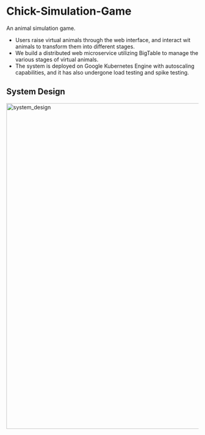 # Chick-Simulation-Game
An animal simulation game.
- Users raise virtual animals through the web interface, and interact wit animals to transform them into different stages.
- We build a distributed web microservice utilizing BigTable to manage the various stages of virtual animals.
- The system is deployed on Google Kubernetes Engine with autoscaling capabilities, and it has also undergone load testing and spike testing.

## System Design
<img width="853" alt="system_design" src="https://github.com/iristronggg/Chick-Simulation-Game/assets/55313592/ac624546-0209-40f9-9d29-883d2ddeee91">

